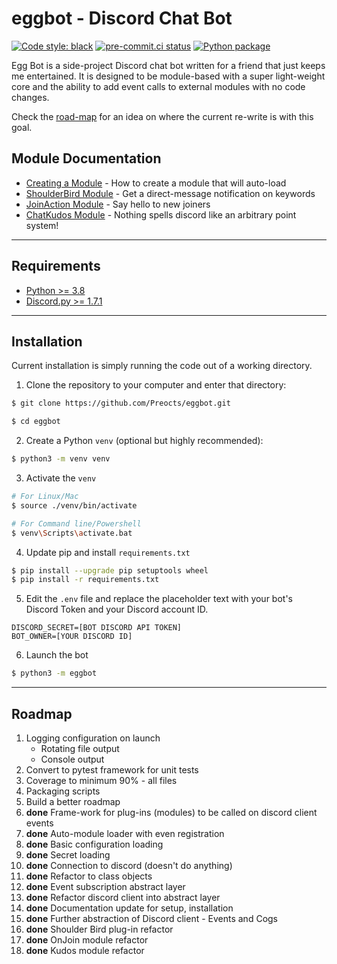 # eggbot - Discord Chat Bot

[![Code style: black](https://img.shields.io/badge/code%20style-black-000000.svg)](https://github.com/psf/black)
[![pre-commit.ci status](https://results.pre-commit.ci/badge/github/Preocts/eggbot/main.svg)](https://results.pre-commit.ci/latest/github/Preocts/eggbot/main)
[![Python package](https://github.com/Preocts/eggbot/actions/workflows/python-tests.yml/badge.svg?branch=main)](https://github.com/Preocts/eggbot/actions/workflows/python-tests.yml)


Egg Bot is a side-project Discord chat bot written for a friend that just keeps me entertained. It is designed to be module-based with a super light-weight core and the ability to add event calls to external modules with no code changes.

Check the [road-map](README.md#Roadmap) for an idea on where the current re-write is with this goal.

## Module Documentation

- [Creating a Module](docs/module_setup.md) - How to create a module that will auto-load
- [ShoulderBird Module](docs/shoulderbird.md) - Get a direct-message notification on keywords
- [JoinAction Module](docs/joinactions.md) - Say hello to new joiners
- [ChatKudos Module](docs/chatkudos.md) - Nothing spells discord like an arbitrary point system!

---

## Requirements

- [Python >= 3.8](https://www.python.org/downloads/)
- [Discord.py >= 1.7.1](https://github.com/Rapptz/discord.py)

---

## Installation

Current installation is simply running the code out of a working directory.

1. Clone the repository to your computer and enter that directory:
```bash
$ git clone https://github.com/Preocts/eggbot.git

$ cd eggbot
```

2. Create a Python `venv` (optional but highly recommended):
```bash
$ python3 -m venv venv
```

3. Activate the `venv`
```bash
# For Linux/Mac
$ source ./venv/bin/activate

# For Command line/Powershell
$ venv\Scripts\activate.bat
```

4. Update pip and install `requirements.txt`
```bash
$ pip install --upgrade pip setuptools wheel
$ pip install -r requirements.txt
```

5. Edit the `.env` file and replace the placeholder text with your bot's Discord Token and your Discord account ID.
```env
DISCORD_SECRET=[BOT DISCORD API TOKEN]
BOT_OWNER=[YOUR DISCORD ID]
```

6. Launch the bot
```bash
$ python3 -m eggbot
```

---

## Roadmap

1. Logging configuration on launch
   - Rotating file output
   - Console output
1. Convert to pytest framework for unit tests
1. Coverage to minimum 90% - all files
1. Packaging scripts
1. Build a better roadmap
1. **done** Frame-work for plug-ins (modules) to be called on discord client events
1. **done** Auto-module loader with even registration
1. **done** Basic configuration loading
1. **done** Secret loading
1. **done** Connection to discord (doesn't do anything)
1. **done** Refactor to class objects
1. **done** Event subscription abstract layer
1. **done** Refactor discord client into abstract layer
1. **done** Documentation update for setup, installation
1. **done** Further abstraction of Discord client - Events and Cogs
1. **done** Shoulder Bird plug-in refactor
1. **done** OnJoin module refactor
1. **done** Kudos module refactor
